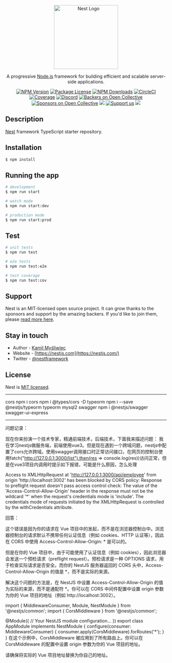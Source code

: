 <p align="center">
  <a href="http://nestjs.com/" target="blank"><img src="https://nestjs.com/img/logo-small.svg" width="200" alt="Nest Logo" /></a>
</p>

[circleci-image]: https://img.shields.io/circleci/build/github/nestjs/nest/master?token=abc123def456
[circleci-url]: https://circleci.com/gh/nestjs/nest

  <p align="center">A progressive <a href="http://nodejs.org" target="_blank">Node.js</a> framework for building efficient and scalable server-side applications.</p>
    <p align="center">
<a href="https://www.npmjs.com/~nestjscore" target="_blank"><img src="https://img.shields.io/npm/v/@nestjs/core.svg" alt="NPM Version" /></a>
<a href="https://www.npmjs.com/~nestjscore" target="_blank"><img src="https://img.shields.io/npm/l/@nestjs/core.svg" alt="Package License" /></a>
<a href="https://www.npmjs.com/~nestjscore" target="_blank"><img src="https://img.shields.io/npm/dm/@nestjs/common.svg" alt="NPM Downloads" /></a>
<a href="https://circleci.com/gh/nestjs/nest" target="_blank"><img src="https://img.shields.io/circleci/build/github/nestjs/nest/master" alt="CircleCI" /></a>
<a href="https://coveralls.io/github/nestjs/nest?branch=master" target="_blank"><img src="https://coveralls.io/repos/github/nestjs/nest/badge.svg?branch=master#9" alt="Coverage" /></a>
<a href="https://discord.gg/G7Qnnhy" target="_blank"><img src="https://img.shields.io/badge/discord-online-brightgreen.svg" alt="Discord"/></a>
<a href="https://opencollective.com/nest#backer" target="_blank"><img src="https://opencollective.com/nest/backers/badge.svg" alt="Backers on Open Collective" /></a>
<a href="https://opencollective.com/nest#sponsor" target="_blank"><img src="https://opencollective.com/nest/sponsors/badge.svg" alt="Sponsors on Open Collective" /></a>
  <a href="https://paypal.me/kamilmysliwiec" target="_blank"><img src="https://img.shields.io/badge/Donate-PayPal-ff3f59.svg"/></a>
    <a href="https://opencollective.com/nest#sponsor"  target="_blank"><img src="https://img.shields.io/badge/Support%20us-Open%20Collective-41B883.svg" alt="Support us"></a>
  <a href="https://twitter.com/nestframework" target="_blank"><img src="https://img.shields.io/twitter/follow/nestframework.svg?style=social&label=Follow"></a>
</p>
  <!--[![Backers on Open Collective](https://opencollective.com/nest/backers/badge.svg)](https://opencollective.com/nest#backer)
  [![Sponsors on Open Collective](https://opencollective.com/nest/sponsors/badge.svg)](https://opencollective.com/nest#sponsor)-->

## Description

[Nest](https://github.com/nestjs/nest) framework TypeScript starter repository.

## Installation

```bash
$ npm install
```

## Running the app

```bash
# development
$ npm run start

# watch mode
$ npm run start:dev

# production mode
$ npm run start:prod
```

## Test

```bash
# unit tests
$ npm run test

# e2e tests
$ npm run test:e2e

# test coverage
$ npm run test:cov
```

## Support

Nest is an MIT-licensed open source project. It can grow thanks to the sponsors and support by the amazing backers. If you'd like to join them, please [read more here](https://docs.nestjs.com/support).

## Stay in touch

- Author - [Kamil Myśliwiec](https://kamilmysliwiec.com)
- Website - [https://nestjs.com](https://nestjs.com/)
- Twitter - [@nestframework](https://twitter.com/nestframework)

## License

Nest is [MIT licensed](LICENSE).


---------------------------------------------------------------------------------
cors
 npm i cors 
 npm i @types/cors -D 
typeorm
  npm i --save @nestjs/typeorm typeorm mysql2
swagger
  npm i @nestjs/swagger swagger-ui-express


  ------------------------
  问题记录：

现在你来扮演一个技术专家，精通前端技术，后端技术，下面我来描述问题：
我在学习nestjs做服务端，前端使用vue3。但是现在遇到一个跨域问题，nestjs中配置了cors允许跨域。使用swagger调用接口时正常访问接口，在网页的控制台使用fatch("http://127.0.0.1:3000/list").then(res => console.log(res))访问正常，但是在vue3项目内调用时提示如下报错，可能是什么原因，怎么处理

Access to XMLHttpRequest at 'http://127.0.0.1:3000/api/employee' from origin 'http://localhost:3002' has been blocked by CORS policy: Response to preflight request doesn't pass access control check: The value of the 'Access-Control-Allow-Origin' header in the response must not be the wildcard '*' when the request's credentials mode is 'include'. The credentials mode of requests initiated by the XMLHttpRequest is controlled by the withCredentials attribute.

回答：

这个错误是因为你的请求在 Vue 项目中的发起，而不是在浏览器控制台中。浏览器控制台的请求默认不携带任何认证信息（例如 cookies、HTTP 认证等），因此在 CORS 中使用 Access-Control-Allow-Origin: * 是可以的。

但是在你的 Vue 项目中，由于可能使用了认证信息（例如 cookies），因此浏览器会发送一个预检请求（preflight request）。预检请求是一种 OPTIONS 请求，用于检查实际请求是否安全。而你的 NestJS 服务器返回的 CORS 头中，Access-Control-Allow-Origin 的值是 *，而不是实际的来源。

解决这个问题的方法是，在 NestJS 中设置 Access-Control-Allow-Origin 的值为实际的来源，而不是通配符 *。你可以在 CORS 中间件配置中设置 origin 参数为你的 Vue 项目的地址（例如 http://localhost:3002）。

import { MiddlewareConsumer, Module, NestModule } from '@nestjs/common';
import { CorsMiddleware } from '@nestjs/common';

@Module({
  // Your NestJS module configuration...
})
export class AppModule implements NestModule {
  configure(consumer: MiddlewareConsumer) {
    consumer.apply(CorsMiddleware).forRoutes('*');
  }
}
在这个示例中，CorsMiddleware 被应用到了所有路由上。你可以在 CorsMiddleware 的配置中设置 origin 参数为你的 Vue 项目的地址。

请确保将实际的 Vue 项目地址替换为你自己的地址。
